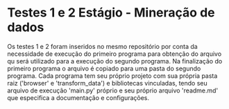# Testes 1 e 2 Estágio - Mineração de dados

Os testes 1 e 2 foram inseridos no mesmo repositório por conta da necessidade de execução do primeiro programa para obtenção do arquivo qu será utilizado para a execução do segundo programa. Na finalização do primeiro programa o arquivo é copiado para uma pasta do segundo programa.
Cada programa tem seu próprio projeto com sua própria pasta raiz ('browser' e 'transform_data') e bibliotecas vinculadas, tendo seu arquivo de execução 'main.py' próprio e seu próprio arquivo 'readme.md' que especifica a documentação e configurações.
